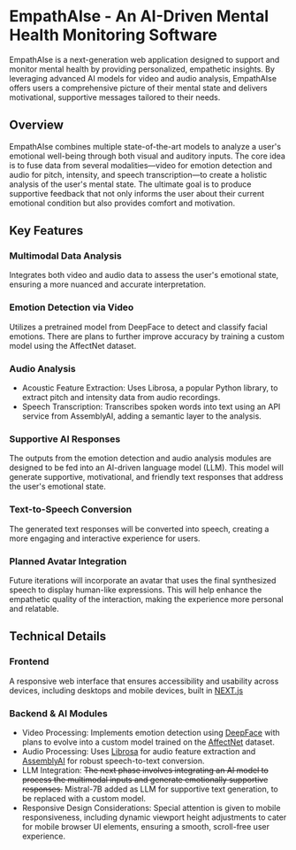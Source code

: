 # EmpathAIse - An AI-Driven Mental Health Monitoring Software

EmpathAIse is a next-generation web application designed to support and monitor mental health by providing personalized, empathetic insights. By leveraging advanced AI models for video and audio analysis, EmpathAIse offers users a comprehensive picture of their mental state and delivers motivational, supportive messages tailored to their needs.

## Overview

EmpathAIse combines multiple state-of-the-art models to analyze a user's emotional well-being through both visual and auditory inputs. The core idea is to fuse data from several modalities—video for emotion detection and audio for pitch, intensity, and speech transcription—to create a holistic analysis of the user's mental state. The ultimate goal is to produce supportive feedback that not only informs the user about their current emotional condition but also provides comfort and motivation.

## Key Features

### Multimodal Data Analysis

Integrates both video and audio data to assess the user's emotional state, ensuring a more nuanced and accurate interpretation.

### Emotion Detection via Video

Utilizes a pretrained model from DeepFace to detect and classify facial emotions. There are plans to further improve accuracy by training a custom model using the AffectNet dataset.

### Audio Analysis

- Acoustic Feature Extraction:
Uses Librosa, a popular Python library, to extract pitch and intensity data from audio recordings.
- Speech Transcription:
Transcribes spoken words into text using an API service from AssemblyAI, adding a semantic layer to the analysis.

### Supportive AI Responses

The outputs from the emotion detection and audio analysis modules are designed to be fed into an AI-driven language model (LLM). This model will generate supportive, motivational, and friendly text responses that address the user's emotional state.

### Text-to-Speech Conversion

The generated text responses will be converted into speech, creating a more engaging and interactive experience for users.

### Planned Avatar Integration

Future iterations will incorporate an avatar that uses the final synthesized speech to display human-like expressions. This will help enhance the empathetic quality of the interaction, making the experience more personal and relatable.

## Technical Details

### Frontend

A responsive web interface that ensures accessibility and usability across devices, including desktops and mobile devices, built in [NEXT.js](https://nextjs.org/)

### Backend & AI Modules

- Video Processing:
Implements emotion detection using [DeepFace](https://pypi.org/project/deepface) with plans to evolve into a custom model trained on the [AffectNet](https://paperswithcode.com/dataset/affectnet) dataset.
- Audio Processing:
Uses [Librosa](https://github.com/librosa) for audio feature extraction and [AssemblyAI](https://www.assemblyai.com/) for robust speech-to-text conversion.
- LLM Integration:
~~The next phase involves integrating an AI model to process the multimodal inputs and generate emotionally supportive responses.~~
Mistral-7B added as LLM for supportive text generation, to be replaced with a custom model.
- Responsive Design Considerations:
Special attention is given to mobile responsiveness, including dynamic viewport height adjustments to cater for mobile browser UI elements, ensuring a smooth, scroll-free user experience.
